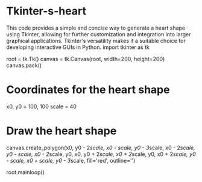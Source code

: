 # Tkinter-s-heart
This code provides a simple and concise way to generate a heart shape using Tkinter, allowing for further customization and integration into larger graphical applications. Tkinter's versatility makes it a suitable choice for developing interactive GUIs in Python.
import tkinter as tk

root = tk.Tk()
canvas = tk.Canvas(root, width=200, height=200)
canvas.pack()

# Coordinates for the heart shape
x0, y0 = 100, 100
scale = 40

# Draw the heart shape
canvas.create_polygon(x0, y0 - 2*scale, x0 - scale, y0 - 3*scale, x0 - 2*scale, y0 - scale,
                      x0 - 2*scale, y0, x0, y0 + 2*scale, x0 + 2*scale, y0, x0 + 2*scale,
                      y0 - scale, x0 + scale, y0 - 3*scale, fill='red', outline='')

root.mainloop()

